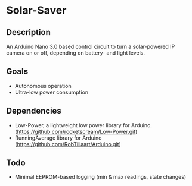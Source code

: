 # Solar-Saver

## Description
   An Arduino Nano 3.0 based control circuit to turn a solar-powered IP camera on or off, 
   depending on battery- and light levels.

## Goals
   - Autonomous operation
   - Ultra-low power consumption

## Dependencies
   - Low-Power, a lightweight low power library for Arduino.
	 (https://github.com/rocketscream/Low-Power.git)
   - RunningAverage library for Arduino
     (https://github.com/RobTillaart/Arduino.git)

## Todo
   - Minimal EEPROM-based logging (min & max readings, state changes)
